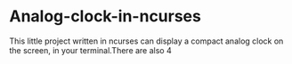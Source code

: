 # Analog-clock-in-ncurses
This little project written in ncurses can display a compact analog clock on the screen, in your terminal.There are also 4

